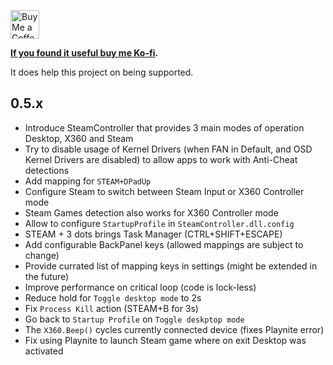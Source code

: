 <a href='https://ko-fi.com/ayufan' target='_blank'><img height='35' style='border:0px;height:46px;' src='https://az743702.vo.msecnd.net/cdn/kofi3.png?v=0' alt='Buy Me a Coffee at ko-fi.com' />

**If you found it useful buy me [Ko-fi](https://ko-fi.com/ayufan).**

It does help this project on being supported.

## 0.5.x

- Introduce SteamController that provides 3 main modes of operation Desktop, X360 and Steam
- Try to disable usage of Kernel Drivers (when FAN in Default, and OSD Kernel Drivers are disabled)
  to allow apps to work with Anti-Cheat detections
- Add mapping for `STEAM+DPadUp`
- Configure Steam to switch between Steam Input or X360 Controller mode
- Steam Games detection also works for X360 Controller mode
- Allow to configure `StartupProfile` in `SteamController.dll.config`
- STEAM + 3 dots brings Task Manager (CTRL+SHIFT+ESCAPE)
- Add configurable BackPanel keys (allowed mappings are subject to change)
- Provide currated list of mapping keys in settings (might be extended in the future)
- Improve performance on critical loop (code is lock-less)
- Reduce hold for `Toggle desktop mode` to 2s
- Fix `Process Kill` action (STEAM+B for 3s)
- Go back to `Startup Profile` on `Toggle deskptop mode`
- The `X360.Beep()` cycles currently connected device (fixes Playnite error)
- Fix using Playnite to launch Steam game where on exit Desktop was activated
